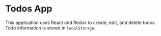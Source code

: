 # Todos App

This application uses React and Redux to create, edit, and delete todos. Todo information is stored in `localStorage`.